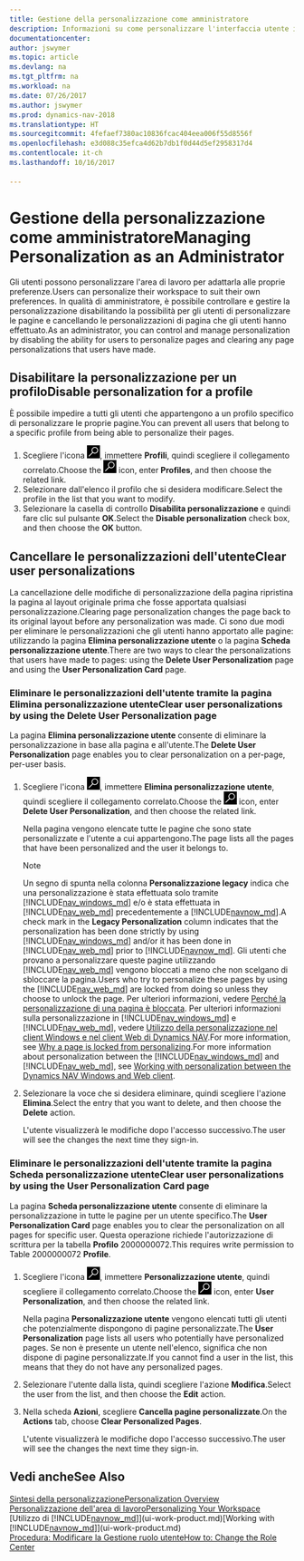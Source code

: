 ```yaml
---
title: Gestione della personalizzazione come amministratore
description: Informazioni su come personalizzare l'interfaccia utente in base alle esigenze professionali.
documentationcenter: 
author: jswymer
ms.topic: article
ms.devlang: na
ms.tgt_pltfrm: na
ms.workload: na
ms.date: 07/26/2017
ms.author: jswymer
ms.prod: dynamics-nav-2018
ms.translationtype: HT
ms.sourcegitcommit: 4fefaef7380ac10836fcac404eea006f55d8556f
ms.openlocfilehash: e3d088c35efca4d62b7db1f0d44d5ef2958317d4
ms.contentlocale: it-ch
ms.lasthandoff: 10/16/2017

---
```

# <a name="managing-personalization-as-an-administrator"></a><span data-ttu-id="3d9c5-103">Gestione della personalizzazione come amministratore</span><span class="sxs-lookup"><span data-stu-id="3d9c5-103">Managing Personalization as an Administrator</span></span>
<span data-ttu-id="3d9c5-104">Gli utenti possono personalizzare l'area di lavoro per adattarla alle proprie preferenze.</span><span class="sxs-lookup"><span data-stu-id="3d9c5-104">Users can personalize their workspace to suit their own preferences.</span></span> <span data-ttu-id="3d9c5-105">In qualità di amministratore, è possibile controllare e gestire la personalizzazione disabilitando la possibilità per gli utenti di personalizzare le pagine e cancellando le personalizzazioni di pagina che gli utenti hanno effettuato.</span><span class="sxs-lookup"><span data-stu-id="3d9c5-105">As an administrator, you can control and manage personalization by disabling the ability for users to personalize pages and clearing any page personalizations that users have made.</span></span>

## <a name="disable-personalization-for-a-profile"></a><span data-ttu-id="3d9c5-106">Disabilitare la personalizzazione per un profilo</span><span class="sxs-lookup"><span data-stu-id="3d9c5-106">Disable personalization for a profile</span></span>
<span data-ttu-id="3d9c5-107">È possibile impedire a tutti gli utenti che appartengono a un profilo specifico di personalizzare le proprie pagine.</span><span class="sxs-lookup"><span data-stu-id="3d9c5-107">You can prevent all users that belong to a specific profile from being able to personalize their pages.</span></span>
1.  <span data-ttu-id="3d9c5-108">Scegliere l'icona ![Cerca pagina o report](media/ui-search/search_small.png "icona Cerca pagina o report"), immettere **Profili**, quindi scegliere il collegamento correlato.</span><span class="sxs-lookup"><span data-stu-id="3d9c5-108">Choose the ![Search for Page or Report](media/ui-search/search_small.png "Search for Page or Report icon") icon, enter **Profiles**, and then choose the related link.</span></span>
2.  <span data-ttu-id="3d9c5-109">Selezionare dall'elenco il profilo che si desidera modificare.</span><span class="sxs-lookup"><span data-stu-id="3d9c5-109">Select the profile in the list that you want to modify.</span></span>
3.  <span data-ttu-id="3d9c5-110">Selezionare la casella di controllo **Disabilita personalizzazione** e quindi fare clic sul pulsante **OK**.</span><span class="sxs-lookup"><span data-stu-id="3d9c5-110">Select the **Disable personalization** check box, and then choose the **OK** button.</span></span>

## <a name="clear-user-personalizations"></a><span data-ttu-id="3d9c5-111">Cancellare le personalizzazioni dell'utente</span><span class="sxs-lookup"><span data-stu-id="3d9c5-111">Clear user personalizations</span></span>

<span data-ttu-id="3d9c5-112">La cancellazione delle modifiche di personalizzazione della pagina ripristina la pagina al layout originale prima che fosse apportata qualsiasi personalizzazione.</span><span class="sxs-lookup"><span data-stu-id="3d9c5-112">Clearing page personalization changes the page back to its original layout before any personalization was made.</span></span> <span data-ttu-id="3d9c5-113">Ci sono due modi per eliminare le personalizzazioni che gli utenti hanno apportato alle pagine: utilizzando la pagina **Elimina personalizzazione utente** o la pagina **Scheda personalizzazione utente**.</span><span class="sxs-lookup"><span data-stu-id="3d9c5-113">There are two ways to clear the personalizations that users have made to pages: using the **Delete User Personalization** page and using the **User Personalization Card** page.</span></span>

### <a name="clear-user-personalizations-by-using-the-delete-user-personalization-page"></a><span data-ttu-id="3d9c5-114">Eliminare le personalizzazioni dell'utente tramite la pagina Elimina personalizzazione utente</span><span class="sxs-lookup"><span data-stu-id="3d9c5-114">Clear user personalizations by using the Delete User Personalization page</span></span>

<span data-ttu-id="3d9c5-115">La pagina **Elimina personalizzazione utente** consente di eliminare la personalizzazione in base alla pagina e all'utente.</span><span class="sxs-lookup"><span data-stu-id="3d9c5-115">The **Delete User Personalization** page enables you to clear personalization on a per-page, per-user basis.</span></span>

1.  <span data-ttu-id="3d9c5-116">Scegliere l'icona ![Cerca pagina o report](media/ui-search/search_small.png "icona Cerca pagina o report"), immettere **Elimina personalizzazione utente**, quindi scegliere il collegamento correlato.</span><span class="sxs-lookup"><span data-stu-id="3d9c5-116">Choose the ![Search for Page or Report](media/ui-search/search_small.png "Search for Page or Report icon") icon, enter **Delete User Personalization**, and then choose the related link.</span></span>

    <span data-ttu-id="3d9c5-117">Nella pagina vengono elencate tutte le pagine che sono state personalizzate e l'utente a cui appartengono.</span><span class="sxs-lookup"><span data-stu-id="3d9c5-117">The page lists all the pages that have been personalized and the user it belongs to.</span></span>

    >[!NOTE]
    > <span data-ttu-id="3d9c5-118">Un segno di spunta nella colonna **Personalizzazione legacy** indica che una personalizzazione è stata effettuata solo tramite [!INCLUDE[nav_windows_md](includes/nav_windows_md.md)] e/o è stata effettuata in [!INCLUDE[nav_web_md](includes/nav_web_md.md)] precedentemente a [!INCLUDE[navnow_md](includes/navnow_md.md)].</span><span class="sxs-lookup"><span data-stu-id="3d9c5-118">A check mark in the **Legacy Personalization** column indicates that the personalization has been done strictly by using [!INCLUDE[nav_windows_md](includes/nav_windows_md.md)] and/or it has been done in [!INCLUDE[nav_web_md](includes/nav_web_md.md)] prior to [!INCLUDE[navnow_md](includes/navnow_md.md)].</span></span> <span data-ttu-id="3d9c5-119">Gli utenti che provano a personalizzare queste pagine utilizzando [!INCLUDE[nav_web_md](includes/nav_web_md.md)] vengono bloccati a meno che non scelgano di sbloccare la pagina.</span><span class="sxs-lookup"><span data-stu-id="3d9c5-119">Users who try to personalize these pages by using the [!INCLUDE[nav_web_md](includes/nav_web_md.md)] are locked from doing so unless they choose to unlock the page.</span></span> <span data-ttu-id="3d9c5-120">Per ulteriori informazioni, vedere [Perché la personalizzazione di una pagina è bloccata](ui-personalization-locked.md). Per ulteriori informazioni sulla personalizzazione in [!INCLUDE[nav_windows_md](includes/nav_windows_md.md)] e [!INCLUDE[nav_web_md](includes/nav_web_md.md)], vedere [Utilizzo della personalizzazione nel client Windows e nel client Web di Dynamics NAV](ui-personalization-overview.md#PersonalizationWinWeb).</span><span class="sxs-lookup"><span data-stu-id="3d9c5-120">For more information, see [Why a page is locked from personalizing](ui-personalization-locked.md).For more information about personalization between the [!INCLUDE[nav_windows_md](includes/nav_windows_md.md)] and [!INCLUDE[nav_web_md](includes/nav_web_md.md)], see [Working with personalization between the Dynamics NAV Windows and Web client](ui-personalization-overview.md#PersonalizationWinWeb).</span></span>

2. <span data-ttu-id="3d9c5-121">Selezionare la voce che si desidera eliminare, quindi scegliere l'azione **Elimina**.</span><span class="sxs-lookup"><span data-stu-id="3d9c5-121">Select the entry that you want to delete, and then choose the **Delete** action.</span></span>

    <span data-ttu-id="3d9c5-122">L'utente visualizzerà le modifiche dopo l'accesso successivo.</span><span class="sxs-lookup"><span data-stu-id="3d9c5-122">The user will see the changes the next time they sign-in.</span></span>

### <a name="clear-user-personalizations-by-using-the-user-personalization-card-page"></a><span data-ttu-id="3d9c5-123">Eliminare le personalizzazioni dell'utente tramite la pagina Scheda personalizzazione utente</span><span class="sxs-lookup"><span data-stu-id="3d9c5-123">Clear user personalizations by using the User Personalization Card page</span></span>

<span data-ttu-id="3d9c5-124">La pagina **Scheda personalizzazione utente** consente di eliminare la personalizzazione in tutte le pagine per un utente specifico.</span><span class="sxs-lookup"><span data-stu-id="3d9c5-124">The **User Personalization Card** page enables you to clear the personalization on all pages for specific user.</span></span> <span data-ttu-id="3d9c5-125">Questa operazione richiede l'autorizzazione di scrittura per la tabella **Profilo** 2000000072.</span><span class="sxs-lookup"><span data-stu-id="3d9c5-125">This requires write permission to Table 2000000072 **Profile**.</span></span>

1.  <span data-ttu-id="3d9c5-126">Scegliere l'icona ![Cerca pagina o report](media/ui-search/search_small.png "Cerca pagina o report"), immettere **Personalizzazione utente**, quindi scegliere il collegamento correlato.</span><span class="sxs-lookup"><span data-stu-id="3d9c5-126">Choose the ![Search for Page or Report](media/ui-search/search_small.png "Search for Page or Report icon") icon, enter **User Personalization**, and then choose the related link.</span></span>

    <span data-ttu-id="3d9c5-127">Nella pagina **Personalizzazione utente** vengono elencati tutti gli utenti che potenzialmente dispongono di pagine personalizzate.</span><span class="sxs-lookup"><span data-stu-id="3d9c5-127">The **User Personalization** page lists all users who potentially have personalized pages.</span></span> <span data-ttu-id="3d9c5-128">Se non è presente un utente nell'elenco, significa che non dispone di pagine personalizzate.</span><span class="sxs-lookup"><span data-stu-id="3d9c5-128">If you cannot find a user in the list, this means that they do not have any personalized pages.</span></span>

2. <span data-ttu-id="3d9c5-129">Selezionare l'utente dalla lista, quindi scegliere l'azione **Modifica**.</span><span class="sxs-lookup"><span data-stu-id="3d9c5-129">Select the user from the list, and then choose the **Edit** action.</span></span>

3.  <span data-ttu-id="3d9c5-130">Nella scheda **Azioni**, scegliere **Cancella pagine personalizzate**.</span><span class="sxs-lookup"><span data-stu-id="3d9c5-130">On the **Actions** tab, choose **Clear Personalized Pages**.</span></span>

    <span data-ttu-id="3d9c5-131">L'utente visualizzerà le modifiche dopo l'accesso successivo.</span><span class="sxs-lookup"><span data-stu-id="3d9c5-131">The user will see the changes the next time they sign-in.</span></span>

## <a name="see-also"></a><span data-ttu-id="3d9c5-132">Vedi anche</span><span class="sxs-lookup"><span data-stu-id="3d9c5-132">See Also</span></span>
[<span data-ttu-id="3d9c5-133">Sintesi della personalizzazione</span><span class="sxs-lookup"><span data-stu-id="3d9c5-133">Personalization Overview</span></span>](ui-personalization-overview.md)  
[<span data-ttu-id="3d9c5-134">Personalizzazione dell'area di lavoro</span><span class="sxs-lookup"><span data-stu-id="3d9c5-134">Personalizing Your Workspace</span></span>](ui-personalization-user.md)  
<span data-ttu-id="3d9c5-135">[Utilizzo di [!INCLUDE[navnow_md](includes/navnow_md.md)]](ui-work-product.md)</span><span class="sxs-lookup"><span data-stu-id="3d9c5-135">[Working with [!INCLUDE[navnow_md](includes/navnow_md.md)]](ui-work-product.md)</span></span>  
[<span data-ttu-id="3d9c5-136">Procedura: Modificare la Gestione ruolo utente</span><span class="sxs-lookup"><span data-stu-id="3d9c5-136">How to: Change the Role Center</span></span>](change-role.md)  
